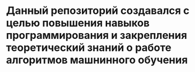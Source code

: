 # Данный репозиторий создавался с целью повышения навыков программирования и закрепления теоретический знаний о работе алгоритмов машнинного обучения
